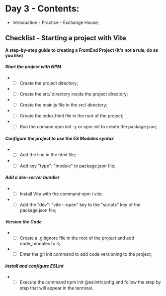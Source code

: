 # Day 3 - Contents: 

* Introduction - Practice - Exchange House; 

## Checklist - Starting a project with Vite

****A step-by-step guide to creating a FrontEnd Project (It's not a rule, do as you like)****

#### *Start the project with NPM*
* - [ ] Create the project directory; 
* - [ ] Create the src/ directory inside the project directory; 
* - [ ] Create the main.js file in the src/ directory; 
* - [ ] Create the index.html file in the root of the project; 
* - [ ] Run the comand npm init -y or npm init to create the package.json; 

#### *Configure the project to use the ES Modules syntax*
* - [ ] Add the line <script type="module" src="./src/main.js"></script> in the html file; 
* - [ ] Add key "type": "module" to package.json file; 

#### *Add a dev-server bundler*
* - [ ] Install Vite with the command npm i vite; 
* - [ ] Add the "dev": "vite --open" key to the "scripts" key of the package.json file; 

#### *Version the Code*
* - [ ] Create a .gitignore file in the root of the project and add node_modules to it; 
* - [ ] Enter the git init command to add code versioning to the project; 

#### *Install and configure ESLint*
* - [ ] Execute the command npm init @eslint/config and follow the step by step that will appear in the terminal. 
